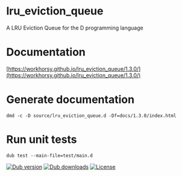 # lru_eviction_queue
A LRU Eviction Queue for the D programming language

# Documentation

[https://workhorsy.github.io/lru_eviction_queue/1.3.0/](https://workhorsy.github.io/lru_eviction_queue/1.3.0/)

# Generate documentation

```
dmd -c -D source/lru_eviction_queue.d -Df=docs/1.3.0/index.html
```

# Run unit tests

```
dub test --main-file=test/main.d
```

[![Dub version](https://img.shields.io/dub/v/lru_eviction_queue.svg)](https://code.dlang.org/packages/lru_eviction_queue)
[![Dub downloads](https://img.shields.io/dub/dt/lru_eviction_queue.svg)](https://code.dlang.org/packages/lru_eviction_queue)
[![License](https://img.shields.io/badge/license-BSL_1.0-blue.svg)](https://raw.githubusercontent.com/workhorsy/lru_eviction_queue/master/LICENSE)
